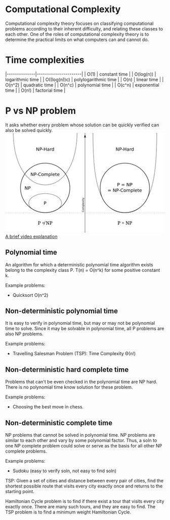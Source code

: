 # Computational Complexity
Computational complexity theory focuses on classifying computational problems according to their inherent difficulty, and relating these classes to each other.
One of the roles of computational complexity theory is to determine the practical limits on what computers can and cannot do.

# Time complexities
|--------------|----------------------|
| O(1)         | constant time        |
| O(log(n))    | logarithmic time     |
| O((log(n))c) | polylogarithmic time |
| O(n)         | linear time          |
| O(n^2)       | quadratic time       |
| O(n^c)       | polynomial time      |
| O(c^n)       | exponential time     |
| O(n!)        | factorial time       |

# P vs NP problem
It asks whether every problem whose solution can be quickly verified can also be solved quickly.
![P vs NP](./resources/P_NP_1.svg)  
[A brief video explanation](https://www.youtube.com/watch?v=YX40hbAHx3s)

## Polynomial time
An algorithm for which a deterministic polynomial time algorithm exists belong to the complexity class P.
T(n) = O(n^k) for some positive constant k.  

Example problems:
- Quicksort O(n^2)

## Non-deterministic polynomial time
It is easy to verify in polynomial time, but may or may not be polynomial time to solve.
Since it may be solvable in polynomial time, all P problems are also NP problems.

Example problems:
- Travelling Salesman Problem (TSP): Time Complexity Θ(n!)

## Non-deterministic hard complete time
Problems that can't be even checked in the polynomial time are NP hard.
There is no polynomial time know solution for these problem.

Example problems:
 - Choosing the best move in chess.

## Non-deterministic complete time
NP problems that cannot be solved in polynomial time.
NP problems are similar to each other and vary by some polynomial factor. Thus, a soln to one NP complete problem could solve or serve as the basis for all other NP complete problems.

Example problems:
- Sudoku (easy to verify soln, not easy to find soln)




TSP:
Given a set of cities and distance between every pair of cities, find the shortest possible
route that visits every city exactly once and returns to the starting point.

Hamiltonian Cycle problem is to find if there exist a tour that visits every city exactly once.
There are many such tours, and they are easy to find. The TSP problem is to find a minimum weight Hamiltonian Cycle.
